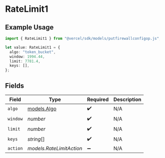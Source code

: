 # RateLimit1

## Example Usage

```typescript
import { RateLimit1 } from "@vercel/sdk/models/putfirewallconfigop.js";

let value: RateLimit1 = {
  algo: "token_bucket",
  window: 1994.44,
  limit: 7781.4,
  keys: [],
};
```

## Fields

| Field                            | Type                             | Required                         | Description                      |
| -------------------------------- | -------------------------------- | -------------------------------- | -------------------------------- |
| `algo`                           | [models.Algo](../models/algo.md) | :heavy_check_mark:               | N/A                              |
| `window`                         | *number*                         | :heavy_check_mark:               | N/A                              |
| `limit`                          | *number*                         | :heavy_check_mark:               | N/A                              |
| `keys`                           | *string*[]                       | :heavy_check_mark:               | N/A                              |
| `action`                         | *models.RateLimitAction*         | :heavy_minus_sign:               | N/A                              |